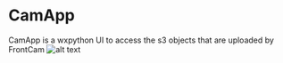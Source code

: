 # CamApp
CamApp is a wxpython UI to access the s3 objects that are uploaded by FrontCam
![alt text](https://qwertyuikmnbvcdrt67890126987mngf.s3-us-west-2.amazonaws.com/CamAppExample.PNG)
